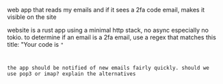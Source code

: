 web app that reads my emails and if it sees a 2fa code email, makes it visible on the site

website is a rust app using a minimal http stack, no async especially no tokio.
to determine if an email is a 2fa email, use a regex that matches this title: "Your <servicename> code is <code>"

the app should be notified of new emails fairly quickly. should we use pop3 or imap? explain the alternatives
